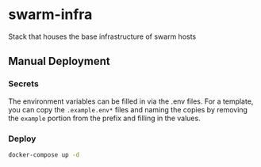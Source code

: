 # swarm-infra
Stack that houses the base infrastructure of swarm hosts

## Manual Deployment

### Secrets
The environment variables can be filled in via the .env files. For a template, you can copy the `.example.env*` files and naming the copies by removing the `example` portion from the prefix and filling in the values.

### Deploy
```bash
docker-compose up -d
```
